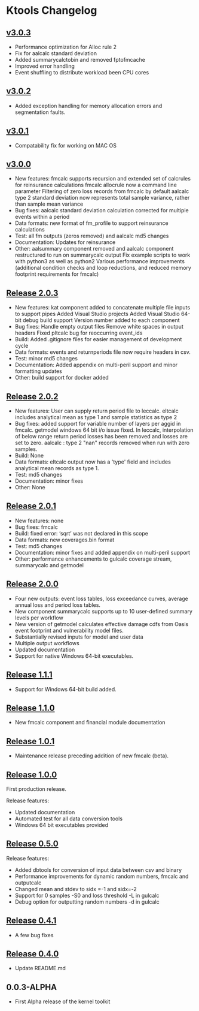 Ktools Changelog
================

## [v3.0.3](https://github.com/OasisLMF/ktools/releases/tag/v3.0.3)
* Performance optimization for Alloc rule 2
* Fix for aalcalc standard deviation
* Added summarycalctobin and removed fptofmcache
* Improved error handling
* Event shuffling to distribute workload been CPU cores 


## [v3.0.2](https://github.com/OasisLMF/ktools/releases/tag/v3.0.2)
* Added exception handling for memory allocation errors and segmentation faults.

## [v3.0.1](https://github.com/OasisLMF/ktools/releases/tag/v3.0.1)
* Compatability fix for working on MAC OS
## [v3.0.0](https://github.com/OasisLMF/ktools/releases/tag/v3.0.0)

* New features:
fmcalc supports recursion and extended set of calcrules for reinsurance calculations
fmcalc allocrule now a command line parameter
Filtering of zero loss records from fmcalc by default
aalcalc type 2 standard deviation now represents total sample variance, rather than sample mean variance
* Bug fixes: aalcalc standard deviation calculation corrected for multiple events within a period 
* Data formats: new format of fm_profile to support reinsurance calculations
* Test: all fm outputs (zeros removed) and aalcalc md5 changes
* Documentation: Updates for reinsurance
* Other: aalsummary component removed and aalcalc component restructured to run on summarycalc output
Fix example scripts to work with python3 as well as python2
Various performance improvements (additional condition checks and loop reductions, and reduced memory footprint requirements for fmcalc)

## [Release 2.0.3](https://github.com/OasisLMF/ktools/releases/tag/2.0.3)

* New features:
kat component added to concatenate multiple file inputs to support pipes
Added Visual Studio projects
Added Visual Studio 64-bit debug build support
Version number added to each component
* Bug fixes:
Handle empty output files
Remove white spaces in output headers
Fixed pltcalc bug for reoccurring event_ids
* Build: Added .gitignore files for easier management of development cycle
* Data formats: events and returnperiods file now require headers in csv.
* Test: minor md5 changes
* Documentation: Added appendix on multi-peril support and minor formatting updates
* Other: build support for docker added

## [Release 2.0.2](https://github.com/OasisLMF/ktools/releases/tag/2.0.2)

* New features:
User can supply return period file to leccalc. eltcalc includes analytical mean as type 1 and sample statistics as type 2
* Bug fixes: added support for variable number of layers per aggid in fmcalc. getmodel windows 64 bit i/o issue fixed. In leccalc, interpolation of below range return period losses has been removed and losses are set to zero. aalcalc : type 2 "nan" records removed when run with zero samples.
* Build: None
* Data formats: eltcalc output now has a 'type' field and includes analytical mean records as type 1.
* Test: md5 changes
* Documentation: minor fixes
* Other: None

## [Release 2.0.1](https://github.com/OasisLMF/ktools/releases/tag/2.0.1)

* New features: none
* Bug fixes: fmcalc
* Build: fixed error: ‘sqrt’ was not declared in this scope
* Data formats: new coverages.bin format
* Test: md5 changes
* Documentation: minor fixes and added appendix on multi-peril support
* Other: performance enhancements to gulcalc coverage stream, summarycalc and getmodel

## [Release 2.0.0](https://github.com/OasisLMF/ktools/releases/tag/2.0.0)

* Four new outputs: event loss tables, loss exceedance curves, average annual loss and period loss tables.
* New component summarycalc supports up to 10 user-defined summary levels per workflow
* New version of getmodel calculates effective damage cdfs from Oasis event footprint and vulnerability model files.
* Substantially revised inputs for model and user data
* Multiple output workflows
* Updated documentation
* Support for native Windows 64-bit executables.

## [Release 1.1.1](https://github.com/OasisLMF/ktools/releases/tag/1.1.1)

* Support for Windows 64-bit build added.

## [Release 1.1.0](https://github.com/OasisLMF/ktools/releases/tag/1.1.0)

* New fmcalc component and financial module documentation

## [Release 1.0.1](https://github.com/OasisLMF/ktools/releases/tag/1.0.1)

* Maintenance release preceding addition of new fmcalc (beta).

## [Release 1.0.0](https://github.com/OasisLMF/ktools/releases/tag/1.0.0)

First production release.

Release features:

* Updated documentation
* Automated test for all data conversion tools
* Windows 64 bit executables provided

## [Release 0.5.0](https://github.com/OasisLMF/ktools/releases/tag/0.5.0)

Release features:

* Added dbtools for conversion of input data between csv and binary
* Performance improvements for dynamic random numbers, fmcalc and outputcalc
* Changed mean and stdev to sidx =-1 and sidx=-2
* Support for 0 samples -S0 and loss threshold -L in gulcalc
* Debug option for outputting random numbers -d in gulcalc

## [Release 0.4.1](https://github.com/OasisLMF/ktools/releases/tag/0.4.1)

* A few bug fixes

## [Release 0.4.0](https://github.com/OasisLMF/ktools/releases/tag/0.4.0)

* Update README.md

## 0.0.3-ALPHA

* First Alpha release of the kernel toolkit 

